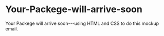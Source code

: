 # Your-Packege-will-arrive-soon
Your Packege will arrive soon---using HTML and CSS to do this mockup email.
